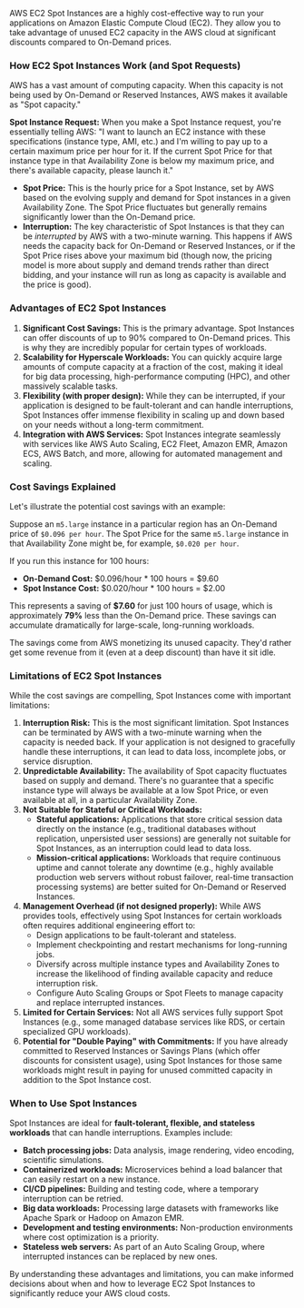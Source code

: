 AWS EC2 Spot Instances are a highly cost-effective way to run your applications on Amazon Elastic Compute Cloud (EC2). They allow you to take advantage of unused EC2 capacity in the AWS cloud at significant discounts compared to On-Demand prices.

### How EC2 Spot Instances Work (and Spot Requests)

AWS has a vast amount of computing capacity. When this capacity is not being used by On-Demand or Reserved Instances, AWS makes it available as "Spot capacity."

**Spot Instance Request:**
When you make a Spot Instance request, you're essentially telling AWS: "I want to launch an EC2 instance with these specifications (instance type, AMI, etc.) and I'm willing to pay up to a certain maximum price per hour for it. If the current Spot Price for that instance type in that Availability Zone is below my maximum price, and there's available capacity, please launch it."

* **Spot Price:** This is the hourly price for a Spot Instance, set by AWS based on the evolving supply and demand for Spot instances in a given Availability Zone. The Spot Price fluctuates but generally remains significantly lower than the On-Demand price.
* **Interruption:** The key characteristic of Spot Instances is that they can be *interrupted* by AWS with a two-minute warning. This happens if AWS needs the capacity back for On-Demand or Reserved Instances, or if the Spot Price rises above your maximum bid (though now, the pricing model is more about supply and demand trends rather than direct bidding, and your instance will run as long as capacity is available and the price is good).

### Advantages of EC2 Spot Instances

1.  **Significant Cost Savings:** This is the primary advantage. Spot Instances can offer discounts of up to 90% compared to On-Demand prices. This is why they are incredibly popular for certain types of workloads.
2.  **Scalability for Hyperscale Workloads:** You can quickly acquire large amounts of compute capacity at a fraction of the cost, making it ideal for big data processing, high-performance computing (HPC), and other massively scalable tasks.
3.  **Flexibility (with proper design):** While they can be interrupted, if your application is designed to be fault-tolerant and can handle interruptions, Spot Instances offer immense flexibility in scaling up and down based on your needs without a long-term commitment.
4.  **Integration with AWS Services:** Spot Instances integrate seamlessly with services like AWS Auto Scaling, EC2 Fleet, Amazon EMR, Amazon ECS, AWS Batch, and more, allowing for automated management and scaling.

### Cost Savings Explained

Let's illustrate the potential cost savings with an example:

Suppose an `m5.large` instance in a particular region has an On-Demand price of `$0.096 per hour`.
The Spot Price for the same `m5.large` instance in that Availability Zone might be, for example, `$0.020 per hour`.

If you run this instance for 100 hours:

* **On-Demand Cost:** $0.096/hour * 100 hours = $9.60
* **Spot Instance Cost:** $0.020/hour * 100 hours = $2.00

This represents a saving of **$7.60** for just 100 hours of usage, which is approximately **79%** less than the On-Demand price. These savings can accumulate dramatically for large-scale, long-running workloads.

The savings come from AWS monetizing its unused capacity. They'd rather get some revenue from it (even at a deep discount) than have it sit idle.

### Limitations of EC2 Spot Instances

While the cost savings are compelling, Spot Instances come with important limitations:

1.  **Interruption Risk:** This is the most significant limitation. Spot Instances can be terminated by AWS with a two-minute warning when the capacity is needed back. If your application is not designed to gracefully handle these interruptions, it can lead to data loss, incomplete jobs, or service disruption.
2.  **Unpredictable Availability:** The availability of Spot capacity fluctuates based on supply and demand. There's no guarantee that a specific instance type will always be available at a low Spot Price, or even available at all, in a particular Availability Zone.
3.  **Not Suitable for Stateful or Critical Workloads:**
    * **Stateful applications:** Applications that store critical session data directly on the instance (e.g., traditional databases without replication, unpersisted user sessions) are generally not suitable for Spot Instances, as an interruption could lead to data loss.
    * **Mission-critical applications:** Workloads that require continuous uptime and cannot tolerate any downtime (e.g., highly available production web servers without robust failover, real-time transaction processing systems) are better suited for On-Demand or Reserved Instances.
4.  **Management Overhead (if not designed properly):** While AWS provides tools, effectively using Spot Instances for certain workloads often requires additional engineering effort to:
    * Design applications to be fault-tolerant and stateless.
    * Implement checkpointing and restart mechanisms for long-running jobs.
    * Diversify across multiple instance types and Availability Zones to increase the likelihood of finding available capacity and reduce interruption risk.
    * Configure Auto Scaling Groups or Spot Fleets to manage capacity and replace interrupted instances.
5.  **Limited for Certain Services:** Not all AWS services fully support Spot Instances (e.g., some managed database services like RDS, or certain specialized GPU workloads).
6.  **Potential for "Double Paying" with Commitments:** If you have already committed to Reserved Instances or Savings Plans (which offer discounts for consistent usage), using Spot Instances for those same workloads might result in paying for unused committed capacity in addition to the Spot Instance cost.

### When to Use Spot Instances

Spot Instances are ideal for **fault-tolerant, flexible, and stateless workloads** that can handle interruptions. Examples include:

* **Batch processing jobs:** Data analysis, image rendering, video encoding, scientific simulations.
* **Containerized workloads:** Microservices behind a load balancer that can easily restart on a new instance.
* **CI/CD pipelines:** Building and testing code, where a temporary interruption can be retried.
* **Big data workloads:** Processing large datasets with frameworks like Apache Spark or Hadoop on Amazon EMR.
* **Development and testing environments:** Non-production environments where cost optimization is a priority.
* **Stateless web servers:** As part of an Auto Scaling Group, where interrupted instances can be replaced by new ones.

By understanding these advantages and limitations, you can make informed decisions about when and how to leverage EC2 Spot Instances to significantly reduce your AWS cloud costs.
